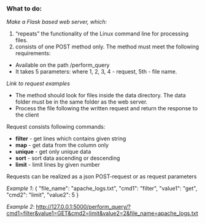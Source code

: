 ### What to do:


 _Make a Flask based web server, which:_
1) “repeats” the functionality of the Linux command line for processing files.
2) consists of one POST method only. The method must meet the following requirements:

- Available on the path /perform_query
- It takes 5 parameters: where 1, 2, 3, 4 - request, 5th - file name.

_Link to request examples_
- The method should look for files inside the data directory. The data folder must be in the same folder as the web server.
- Process the file following the written request and return the response to the client

Request consists following commands:
- **filter** - get lines which contains given string
- **map** - get data from the column only
- **unique** - get only unique data 
- **sort** - sort data ascending or descending
- **limit** - limit lines by given number

Requests can be realized as a json POST-request or as request parameters

_Example 1_: { "file_name": "apache_logs.txt", "cmd1": "filter", "value1": "get", "cmd2": "limit", "value2": 5 }

_Example 2_: http://127.0.0.1:5000/perform_query/?cmd1=filter&value1=GET&cmd2=limit&value2=2&file_name=apache_logs.txt

